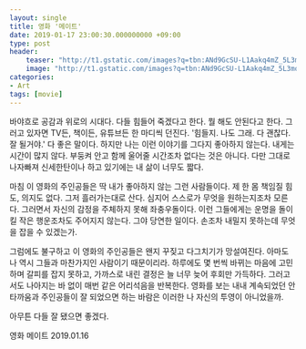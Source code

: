 ```yaml
---
layout: single
title: 영화 '메이트'
date: 2019-01-17 23:00:30.000000000 +09:00
type: post
header:
    teaser: "http://t1.gstatic.com/images?q=tbn:ANd9GcSU-L1Aakq4mZ_5L3mqJpWN_nSf1Wpqr7-VoKClNrjob36GWhBS"
    image: "http://t1.gstatic.com/images?q=tbn:ANd9GcSU-L1Aakq4mZ_5L3mqJpWN_nSf1Wpqr7-VoKClNrjob36GWhBS"
categories:
- Art
tags: [movie]
---
```


바야흐로 공감과 위로의 시대다. 다들 힘들어 죽겠다고 한다. 뭘 해도 안된다고 한다. 그러고 있자면 TV든, 책이든, 유튜브든 한 마디씩 던진다. '힘들지. 나도 그래. 다 괜찮다. 잘 될거야.' 다 좋은 말이다. 하지만 나는 이런 이야기를 그다지 좋아하지 않는다. 내게는 시간이 많지 않다. 부둥켜 안고 함께 울어줄 시간조차 없다는 것은 아니다. 다만 그대로 나자빠져 신세한탄이나 하고 있기에는 내 삶이 너무도 짧다.

마침 이 영화의 주인공들은 딱 내가 좋아하지 않는 그런 사람들이다. 제 한 몸 책임질 힘도, 의지도 없다. 그저 흘러가는대로 산다. 심지어 스스로가 무엇을 원하는지조차 모른다. 그러면서 자신의 감정을 주체하지 못해 좌충우돌이다. 이런 그들에게는 운명을 돌이킬 작은 행운조차도 주어지지 않는다. 그야 당연한 일이다. 손조차 내밀지 못하는데 무엇을 잡을 수 있겠는가.

그럼에도 불구하고 이 영화의 주인공들은 왠지 꾸짖고 다그치기가 망설여진다. 아마도 나 역시 그들과 마찬가지인 사람이기 때문이리라. 하루에도 몇 번씩 바뀌는 마음에 고민하며 갈피를 잡지 못하고, 가까스로 내린 결정은 늘 너무 늦어 후회만 가득하다. 그러고서도 나아지는 바 없이 매번 같은 어리석음을 반복한다. 영화를 보는 내내 계속되었던 안타까움과 주인공들이 잘 되었으면 하는 바람은 이러한 나 자신의 투영이 아니었을까.

아무튼 다들 잘 됐으면 좋겠다.

영화 메이트
2019.01.16
